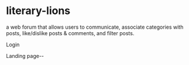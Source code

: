 # literary-lions

a web forum that allows users to communicate, associate categories with posts, like/dislike posts & comments, and filter posts.

Login

Landing page--

